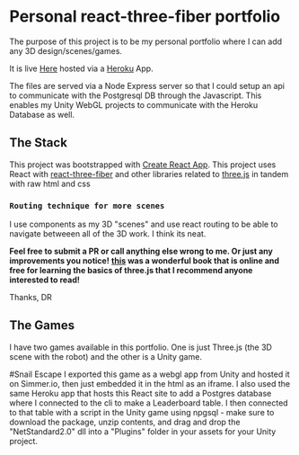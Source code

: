 # Personal react-three-fiber portfolio

The purpose of this project is to be my personal portfolio where I can add any 3D design/scenes/games.

It is live [Here](https://www.davidthehobbyist.com/) hosted via a [Heroku](https://www.heroku.com) App.

The files are served via a Node Express server so that I could setup an api to communicate with the Postgresql DB through the Javascript. This enables my Unity WebGL projects to communicate with the Heroku Database as well.
 
## The Stack

This project was bootstrapped with [Create React App](https://github.com/facebook/create-react-app).
This project uses React with [react-three-fiber](https://github.com/pmndrs/react-three-fiber) and other libraries related to [three.js](https://threejs.org/) in tandem with raw html and css

### `Routing technique for more scenes`
I use components as my 3D "scenes" and use react routing to be able to navigate betweeen all of the 3D work. I think its neat.

**Feel free to submit a PR or call anything else wrong to me. Or just any improvements you notice!**
**[this](https://discoverthreejs.com/) was a wonderful book that is online and free for learning the basics of three.js that I recommend anyone interested to read!**

Thanks,
DR

## The Games
I have two games available in this portfolio. One is just Three.js (the 3D scene with the robot) and the other is a Unity game.

#Snail Escape
I exported this game as a webgl app from Unity and hosted it on Simmer.io, then just embedded it in the html as an iframe. I also used the same Heroku app that hosts this React site to add a Postgres database where I connected to the cli to make a Leaderboard table. I then connected to that table with a script in the Unity game using npgsql - make sure to download the package, unzip contents, and drag and drop the "NetStandard2.0" dll into a "Plugins" folder in your assets for your Unity project.
